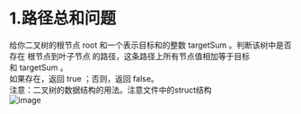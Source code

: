 # 1.路径总和问题  
给你二叉树的根节点 root 和一个表示目标和的整数 targetSum 。判断该树中是否存在 根节点到叶子节点 的路径，这条路径上所有节点值相加等于目标和 targetSum 。  
如果存在，返回 true ；否则，返回 false。  
注意：二叉树的数据结构的用法。注意文件中的struct结构    
![image](https://user-images.githubusercontent.com/39455551/164254648-39e52d44-c0ea-44f0-8e24-a5889daf4e3c.png)


